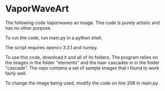 # VaporWaveArt
The following code Vaporwaves an image. This code is purely artistic and has no other purpose. 

To run the code, run main.py in a python shell.

The script requires opencv 3.3.1 and numpy.

To use this code, download it and all of its folders. The program relies on the images in the folder "elements" and the 
haar cascades in in the folder "cascade". The repo contains a set of sample images that I found to work fairly well. 

To change the image being used, modify the code on line 208 in main.py.
 
